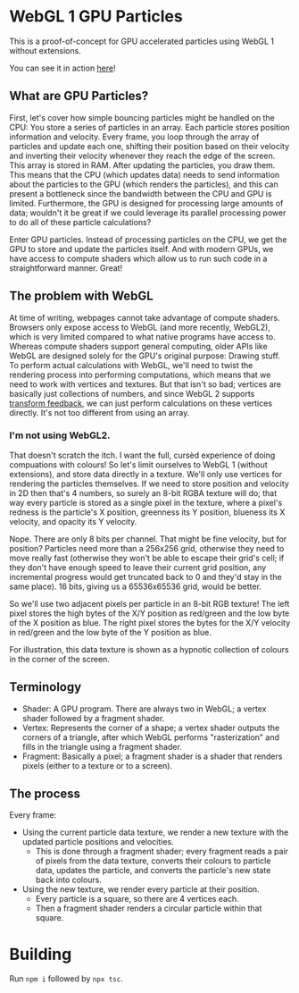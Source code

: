 # WebGL 1 GPU Particles
This is a proof-of-concept for GPU accelerated particles using WebGL 1 without extensions.

You can see it in action [here](https://jorkov-jac.github.io/projects/gpu-particles)!

## What are GPU Particles?
First, let's cover how simple bouncing particles might be handled on the CPU: You store a series of particles in an array. Each particle stores position information and velocity. Every frame, you loop through the array of particles and update each one, shifting their position based on their velocity and inverting their velocity whenever they reach the edge of the screen. This array is stored in RAM. After updating the particles, you draw them. This means that the CPU (which updates data) needs to send information about the particles to the GPU (which renders the particles), and this can present a bottleneck since the bandwidth between the CPU and GPU is limited. Furthermore, the GPU is designed for processing large amounts of data; wouldn't it be great if we could leverage its parallel processing power to do all of these particle calculations?

Enter GPU particles. Instead of processing particles on the CPU, we get the GPU to store and update the particles itself. And with modern GPUs, we have access to compute shaders which allow us to run such code in a straightforward manner. Great!

## The problem with WebGL
At time of writing, webpages cannot take advantage of compute shaders. Browsers only expose access to WebGL (and more recently, WebGL2), which is very limited compared to what native programs have access to. Whereas compute shaders support general computing, older APIs like WebGL are designed solely for the GPU's original purpose: Drawing stuff. To perform actual calculations with WebGL, we'll need to twist the rendering process into performing computations, which means that we need to work with vertices and textures. But that isn't so bad; vertices are basically just collections of numbers, and since WebGL 2 supports [transform feedback](https://developer.mozilla.org/en-US/docs/Web/API/WebGLTransformFeedback), we can just perform calculations on these vertices directly. It's not too different from using an array.

### I'm not using WebGL2.
That doesn't scratch the itch. I want the full, cursèd experience of doing compuations with colours! So let's limit ourselves to WebGL 1 (without extensions), and store data directly in a texture. We'll only use vertices for rendering the particles themselves. If we need to store position and velocity in 2D then that's 4 numbers, so surely an 8-bit RGBA texture will do; that way every particle is stored as a single pixel in the texture, where a pixel's redness is the particle's X position, greenness its Y position, blueness its X velocity, and opacity its Y velocity.

Nope. There are only 8 bits per channel. That might be fine velocity, but for position? Particles need more than a 256x256 grid, otherwise they need to move really fast (otherwise they won't be able to escape their grid's cell; if they don't have enough speed to leave their current grid position, any incremental progress would get truncated back to 0 and they'd stay in the same place). 16 bits, giving us a 65536x65536 grid, would be better.

So we'll use two adjacent pixels per particle in an 8-bit RGB texture! The left pixel stores the high bytes of the X/Y position as red/green and the low byte of the X position as blue. The right pixel stores the bytes for the X/Y velocity in red/green and the low byte of the Y position as blue.

For illustration, this data texture is shown as a hypnotic collection of colours in the corner of the screen.

## Terminology
- Shader: A GPU program. There are always two in WebGL; a vertex shader followed by a fragment shader.
- Vertex: Represents the corner of a shape; a vertex shader outputs the corners of a triangle, after which WebGL performs "rasterization" and fills in the triangle using a fragment shader.
- Fragment: Basically a pixel; a fragment shader is a shader that renders pixels (either to a texture or to a screen).

## The process
Every frame:
- Using the current particle data texture, we render a new texture with the updated particle positions and velocities.
    - This is done through a fragment shader; every fragment reads a pair of pixels from the data texture, converts their colours to particle data, updates the particle, and converts the particle's new state back into colours.
- Using the new texture, we render every particle at their position.
    - Every particle is a square, so there are 4 vertices each.
    - Then a fragment shader renders a circular particle within that square.

# Building
Run `npm i` followed by `npx tsc`.

